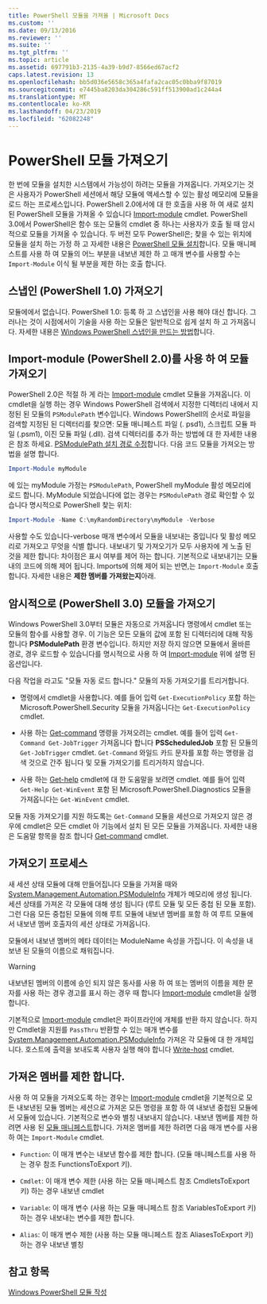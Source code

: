 ```yaml
---
title: PowerShell 모듈을 가져올 | Microsoft Docs
ms.custom: ''
ms.date: 09/13/2016
ms.reviewer: ''
ms.suite: ''
ms.tgt_pltfrm: ''
ms.topic: article
ms.assetid: 697791b3-2135-4a39-b9d7-8566ed67acf2
caps.latest.revision: 13
ms.openlocfilehash: bb5d036e5658c365a4fafa2cac05c0bba9f87019
ms.sourcegitcommit: e7445ba8203da304286c591ff513900ad1c244a4
ms.translationtype: MT
ms.contentlocale: ko-KR
ms.lasthandoff: 04/23/2019
ms.locfileid: "62082248"
---
```

# <a name="importing-a-powershell-module"></a>PowerShell 모듈 가져오기

한 번에 모듈을 설치한 시스템에서 가능성이 하려는 모듈을 가져옵니다. 가져오기는 것은 사용자가 PowerShell 세션에서 해당 모듈에 액세스할 수 있는 활성 메모리에 모듈을 로드 하는 프로세스입니다. PowerShell 2.0에서에 대 한 호출을 사용 하 여 새로 설치 된 PowerShell 모듈을 가져올 수 있습니다 [Import-module](/powershell/module/Microsoft.PowerShell.Core/Import-Module) cmdlet. PowerShell 3.0에서 PowerShell은 함수 또는 모듈의 cmdlet 중 하나는 사용자가 호출 될 때 암시적으로 모듈을 가져올 수 있습니다. 두 버전 모두 PowerShell은; 찾을 수 있는 위치에 모듈을 설치 하는 가정 하 고 자세한 내용은 [PowerShell 모듈 설치](./installing-a-powershell-module.md)합니다. 모듈 매니페스트를 사용 하 여 모듈의 어느 부분을 내보낸 제한 하 고 매개 변수를 사용할 수는 `Import-Module` 이식 될 부분을 제한 하는 호출 합니다.

## <a name="importing-a-snap-in-powershell-10"></a>스냅인 (PowerShell 1.0) 가져오기

모듈에에서 없습니다. PowerShell 1.0: 등록 하 고 스냅인을 사용 해야 대신 합니다. 그러나는 것이 시점에서이 기술을 사용 하는 모듈은 일반적으로 쉽게 설치 하 고 가져옵니다. 자세한 내용은 [Windows PowerShell 스냅인을 만드는 방법](../cmdlet/how-to-create-a-windows-powershell-snap-in.md)합니다.

## <a name="importing-a-module-with-import-module-powershell-20"></a>Import-module (PowerShell 2.0)를 사용 하 여 모듈 가져오기

PowerShell 2.0은 적절 하 게 라는 [Import-module](/powershell/module/Microsoft.PowerShell.Core/Import-Module) cmdlet 모듈을 가져옵니다. 이 cmdlet을 실행 하는 경우 Windows PowerShell 검색에서 지정한 디렉터리 내에서 지정된 된 모듈의 `PSModulePath` 변수입니다. Windows PowerShell의 순서로 파일을 검색할 지정된 된 디렉터리를 찾으면: 모듈 매니페스트 파일 (. psd1), 스크립트 모듈 파일 (.psm1), 이진 모듈 파일 (.dll). 검색 디렉터리를 추가 하는 방법에 대 한 자세한 내용은 참조 하세요. [PSModulePath 설치 경로 수정](./modifying-the-psmodulepath-installation-path.md)합니다. 다음 코드 모듈을 가져오는 방법을 설명 합니다.

```powershell
Import-Module myModule
```

에 있는 myModule 가정는 `PSModulePath`, PowerShell myModule 활성 메모리에 로드 합니다. MyModule 되었습니다에 없는 경우는 `PSModulePath` 경로 확인할 수 있습니다 명시적으로 PowerShell 찾는 위치:

```powershell
Import-Module -Name C:\myRandomDirectory\myModule -Verbose
```

사용할 수도 있습니다-verbose 매개 변수에서 모듈을 내보내는 중입니다 및 활성 메모리로 가져오고 무엇을 식별 합니다. 내보내기 및 가져오기가 모두 사용자에 게 노출 된 것을 제한 합니다: 차이점은 표시 여부를 제어 하는 합니다. 기본적으로 내보내기는 모듈 내의 코드에 의해 제어 됩니다. Imports에 의해 제어 되는 반면,는 `Import-Module` 호출 합니다. 자세한 내용은 **제한 멤버를 가져왔는지**아래.

## <a name="implicitly-importing-a-module-powershell-30"></a>암시적으로 (PowerShell 3.0) 모듈을 가져오기

Windows PowerShell 3.0부터 모듈은 자동으로 가져옵니다 명령에서 cmdlet 또는 모듈의 함수를 사용할 경우. 이 기능은 모든 모듈의 값에 포함 된 디렉터리에 대해 작동 합니다 **PSModulePath** 환경 변수입니다. 하지만 저장 하지 않으면 모듈에서 올바른 경로, 경우 로드할 수 있습니다를 명시적으로 사용 하 여 [Import-module](/powershell/module/Microsoft.PowerShell.Core/Import-Module) 위에 설명 된 옵션입니다.

다음 작업을 라고도 "모듈 자동 로드 합니다." 모듈의 자동 가져오기를 트리거합니다.

- 명령에서 cmdlet을 사용합니다. 예를 들어 입력 `Get-ExecutionPolicy` 포함 하는 Microsoft.PowerShell.Security 모듈을 가져옵니다는 `Get-ExecutionPolicy` cmdlet.

- 사용 하는 [Get-command](/powershell/module/Microsoft.PowerShell.Core/Get-Command) 명령을 가져오려는 cmdlet.  예를 들어 입력 `Get-Command Get-JobTrigger` 가져옵니다 합니다 **PSScheduledJob** 포함 된 모듈의 `Get-JobTrigger` cmdlet. `Get-Command` 와일드 카드 문자를 포함 하는 명령을 검색 것으로 간주 됩니다 및 모듈 가져오기를 트리거하지 않습니다.

- 사용 하는 [Get-help](/powershell/module/Microsoft.PowerShell.Core/Get-Help) cmdlet에 대 한 도움말을 보려면 cmdlet. 예를 들어 입력 `Get-Help Get-WinEvent` 포함 된 Microsoft.PowerShell.Diagnostics 모듈을 가져옵니다는 `Get-WinEvent` cmdlet.

모듈 자동 가져오기를 지원 하도록는 `Get-Command` 모듈을 세션으로 가져오지 않은 경우에 cmdlet은 모든 cmdlet 아 기능에서 설치 된 모든 모듈을 가져옵니다. 자세한 내용은 도움말 항목을 참조 합니다 [Get-command](/powershell/module/Microsoft.PowerShell.Core/Get-Command) cmdlet.

## <a name="the-importing-process"></a>가져오기 프로세스

새 세션 상태 모듈에 대해 만들어집니다 모듈을 가져올 때와 [System.Management.Automation.PSModuleInfo](/dotnet/api/System.Management.Automation.PSModuleInfo) 개체가 메모리에 생성 됩니다. 세션 상태를 가져온 각 모듈에 대해 생성 됩니다 (루트 모듈 및 모든 중첩 된 모듈 포함). 그런 다음 모든 중첩된 모듈에 의해 루트 모듈에 내보낸 멤버를 포함 하 여 루트 모듈에서 내보낸 멤버 호출자의 세션 상태로 가져옵니다.

모듈에서 내보낸 멤버의 메타 데이터는 ModuleName 속성을 가집니다. 이 속성을 내보낸 된 모듈의 이름으로 채워집니다.

> [!WARNING]
> 내보낸된 멤버의 이름에 승인 되지 않은 동사를 사용 하 여 또는 멤버의 이름을 제한 문자를 사용 하는 경우 경고를 표시 하는 경우 때 합니다 [Import-module](/powershell/module/Microsoft.PowerShell.Core/Import-Module) cmdlet을 실행 합니다.

기본적으로 [Import-module](/powershell/module/Microsoft.PowerShell.Core/Import-Module) cmdlet은 파이프라인에 개체를 반환 하지 않습니다. 하지만 Cmdlet을 지원를 `PassThru` 반환할 수 있는 매개 변수를 [System.Management.Automation.PSModuleInfo](/dotnet/api/System.Management.Automation.PSModuleInfo) 가져온 각 모듈에 대 한 개체입니다. 호스트에 출력을 보내도록 사용자 실행 해야 합니다 [Write-host](/powershell/module/Microsoft.PowerShell.Utility/Write-Host) cmdlet.

## <a name="restricting--the-members-that-are-imported"></a>가져온 멤버를 제한 합니다.

사용 하 여 모듈을 가져오도록 하는 경우는 [Import-module](/powershell/module/Microsoft.PowerShell.Core/Import-Module) cmdlet을 기본적으로 모든 내보낸된 모듈 멤버는 세션으로 가져온 모든 명령을 포함 하 여 내보낸 중첩된 모듈에서 모듈에 있습니다. 기본적으로 변수와 별칭 내보내지 않습니다. 내보낸 멤버를 제한 하려면 사용 된 [모듈 매니페스트](./how-to-write-a-powershell-module-manifest.md)합니다. 가져온 멤버를 제한 하려면 다음 매개 변수를 사용 하 여는 `Import-Module` cmdlet.

- `Function`: 이 매개 변수는 내보낸 함수를 제한 합니다. (모듈 매니페스트를 사용 하는 경우 참조 FunctionsToExport 키).

- `Cmdlet`: 이 매개 변수 제한 (사용 하는 모듈 매니페스트 참조 CmdletsToExport 키) 하는 경우 내보낸 cmdlet

- `Variable`: 이 매개 변수 (사용 하는 모듈 매니페스트 참조 VariablesToExport 키) 하는 경우 내보내는 변수를 제한 합니다.

- `Alias`: 이 매개 변수 제한 (사용 하는 모듈 매니페스트 참조 AliasesToExport 키) 하는 경우 내보낸 별칭

## <a name="see-also"></a>참고 항목

[Windows PowerShell 모듈 작성](./writing-a-windows-powershell-module.md)
